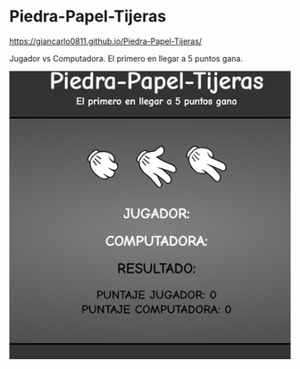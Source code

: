 # Piedra-Papel-Tijeras
https://giancarlo0811.github.io/Piedra-Papel-Tijeras/

Jugador vs Computadora.
El primero en llegar a 5 puntos gana.

![alt text](./piedra-papel-tijeras.PNG)